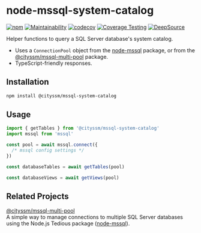 # node-mssql-system-catalog

[![npm](https://img.shields.io/npm/v/@cityssm/mssql-system-catalog)](https://www.npmjs.com/package/@cityssm/mssql-system-catalog)
[![Maintainability](https://api.codeclimate.com/v1/badges/87c0f574e2bc4beba308/maintainability)](https://codeclimate.com/github/cityssm/node-mssql-system-catalog/maintainability)
[![codecov](https://codecov.io/gh/cityssm/node-mssql-system-catalog/graph/badge.svg?token=2M7ZT46436)](https://codecov.io/gh/cityssm/node-mssql-system-catalog)
[![Coverage Testing](https://github.com/cityssm/node-mssql-system-catalog/actions/workflows/coverage.yml/badge.svg)](https://github.com/cityssm/node-mssql-system-catalog/actions/workflows/coverage.yml)
[![DeepSource](https://app.deepsource.com/gh/cityssm/node-mssql-system-catalog.svg/?label=active+issues&show_trend=true&token=3dMWtulF90OFrj0SU2Yla6MX)](https://app.deepsource.com/gh/cityssm/node-mssql-system-catalog/)

Helper functions to query a SQL Server database's system catalog.

- Uses a `ConnectionPool` object from the [node-mssql](https://www.npmjs.com/package/mssql) package,
  or from the [@cityssm/mssql-multi-pool](https://www.npmjs.com/package/@cityssm/mssql-multi-pool) package.
- TypeScript-friendly responses.

## Installation

```sh
npm install @cityssm/mssql-system-catalog
```

## Usage

```javascript
import { getTables } from '@cityssm/mssql-system-catalog'
import mssql from 'mssql'

const pool = await mssql.connect({
  /* mssql config settings */
})

const databaseTables = await getTables(pool)

const databaseViews = await getViews(pool)
```

## Related Projects

[@cityssm/mssql-multi-pool](https://www.npmjs.com/package/@cityssm/mssql-multi-pool)<br />
A simple way to manage connections to multiple SQL Server databases using the Node.js Tedious package ([node-mssql](https://www.npmjs.com/package/mssql)).
